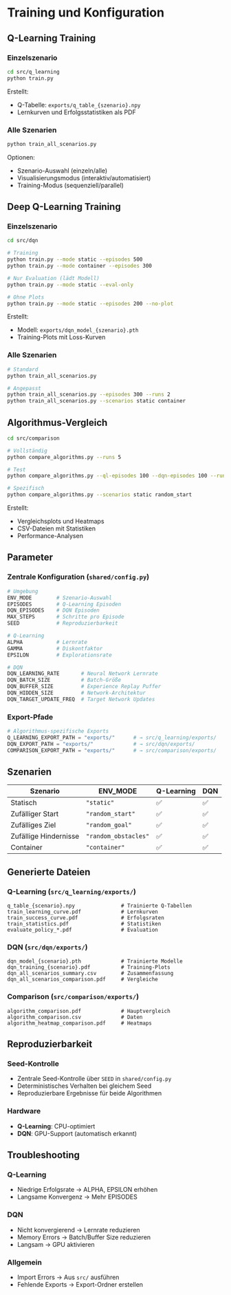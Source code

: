 # Training und Konfiguration

## Q-Learning Training

### Einzelszenario
```bash
cd src/q_learning
python train.py
```

Erstellt:
- Q-Tabelle: `exports/q_table_{szenario}.npy`
- Lernkurven und Erfolgsstatistiken als PDF

### Alle Szenarien
```bash
python train_all_scenarios.py
```

Optionen:
- Szenario-Auswahl (einzeln/alle)
- Visualisierungsmodus (interaktiv/automatisiert)
- Training-Modus (sequenziell/parallel)

## Deep Q-Learning Training

### Einzelszenario
```bash
cd src/dqn

# Training
python train.py --mode static --episodes 500
python train.py --mode container --episodes 300

# Nur Evaluation (lädt Modell)
python train.py --mode static --eval-only

# Ohne Plots
python train.py --mode static --episodes 200 --no-plot
```

Erstellt:
- Modell: `exports/dqn_model_{szenario}.pth`
- Training-Plots mit Loss-Kurven

### Alle Szenarien
```bash
# Standard
python train_all_scenarios.py

# Angepasst
python train_all_scenarios.py --episodes 300 --runs 2
python train_all_scenarios.py --scenarios static container
```

## Algorithmus-Vergleich

```bash
cd src/comparison

# Vollständig
python compare_algorithms.py --runs 5

# Test
python compare_algorithms.py --ql-episodes 100 --dqn-episodes 100 --runs 2

# Spezifisch
python compare_algorithms.py --scenarios static random_start
```

Erstellt:
- Vergleichsplots und Heatmaps
- CSV-Dateien mit Statistiken
- Performance-Analysen

## Parameter

### Zentrale Konfiguration (`shared/config.py`)

```python
# Umgebung
ENV_MODE        # Szenario-Auswahl
EPISODES        # Q-Learning Episoden
DQN_EPISODES    # DQN Episoden
MAX_STEPS       # Schritte pro Episode
SEED            # Reproduzierbarkeit

# Q-Learning
ALPHA           # Lernrate
GAMMA           # Diskontfaktor
EPSILON         # Explorationsrate

# DQN
DQN_LEARNING_RATE       # Neural Network Lernrate
DQN_BATCH_SIZE          # Batch-Größe
DQN_BUFFER_SIZE         # Experience Replay Puffer
DQN_HIDDEN_SIZE         # Network-Architektur
DQN_TARGET_UPDATE_FREQ  # Target Network Updates

```

### Export-Pfade
```python
# Algorithmus-spezifische Exports
Q_LEARNING_EXPORT_PATH = "exports/"      # → src/q_learning/exports/
DQN_EXPORT_PATH = "exports/"             # → src/dqn/exports/
COMPARISON_EXPORT_PATH = "exports/"      # → src/comparison/exports/
```

## Szenarien

| Szenario | ENV_MODE | Q-Learning | DQN |
|----------|----------|------------|-----|
| Statisch | `"static"` | ✅ | ✅ |
| Zufälliger Start | `"random_start"` | ✅ | ✅ |
| Zufälliges Ziel | `"random_goal"` | ✅ | ✅ |
| Zufällige Hindernisse | `"random_obstacles"` | ✅ | ✅ |
| Container | `"container"` | ✅ | ✅ |

## Generierte Dateien

### Q-Learning (`src/q_learning/exports/`)
```
q_table_{scenario}.npy               # Trainierte Q-Tabellen
train_learning_curve.pdf             # Lernkurven
train_success_curve.pdf              # Erfolgsraten
train_statistics.pdf                 # Statistiken
evaluate_policy_*.pdf                # Evaluation
```

### DQN (`src/dqn/exports/`)
```
dqn_model_{scenario}.pth             # Trainierte Modelle
dqn_training_{scenario}.pdf          # Training-Plots
dqn_all_scenarios_summary.csv        # Zusammenfassung
dqn_all_scenarios_comparison.pdf     # Vergleiche
```

### Comparison (`src/comparison/exports/`)
```
algorithm_comparison.pdf             # Hauptvergleich
algorithm_comparison.csv             # Daten
algorithm_heatmap_comparison.pdf     # Heatmaps
```

## Reproduzierbarkeit

### Seed-Kontrolle
- Zentrale Seed-Kontrolle über `SEED` in `shared/config.py`
- Deterministisches Verhalten bei gleichem Seed
- Reproduzierbare Ergebnisse für beide Algorithmen

### Hardware
- **Q-Learning**: CPU-optimiert
- **DQN**: GPU-Support (automatisch erkannt)

## Troubleshooting

### Q-Learning
- Niedrige Erfolgsrate → ALPHA, EPSILON erhöhen
- Langsame Konvergenz → Mehr EPISODES

### DQN
- Nicht konvergierend → Lernrate reduzieren
- Memory Errors → Batch/Buffer Size reduzieren
- Langsam → GPU aktivieren

### Allgemein
- Import Errors → Aus `src/` ausführen
- Fehlende Exports → Export-Ordner erstellen